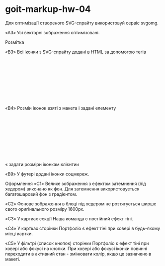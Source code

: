# goit-markup-hw-04
 
Для оптимізації створеного SVG-спрайту використовуй сервіс svgomg.


«A3» Усі векторні зображення оптимізовані.



Розмітка



«B3» Всі іконки з SVG-спрайту додані в HTML за допомогою тегів <svg> і <use>

«B4» Розміи іконок взяті з макета і задані елементу <svg> в HTML-файлі.



«
задати розміри іконкам клієнтии




«B9» У футері додані іконки соцмереж.

Оформлення
«C1» Велике зображення з ефектом затемнення (під хедером) виконано як фон. Для затемнення використовується багатошаровий фон з градієнтом.

«C2» Фонове зображення в блоці під хедером не розтягується ширше свого оригінального розміру 1600рх.

«C3» У картках секції Наша команда є постійний ефект тіні.

«C4» У картках сторінки Портфоліо є ефект тіні при ховері в будь-якому місці картки.

«C5» У фільтрі (список кнопок) сторінки Портфоліо є ефект тіні при ховері або фокусі на кнопки.
При ховері або фокусі іконки повинні переходити в активний стан - змінювати колір, якщо це зазначено в макеті.
